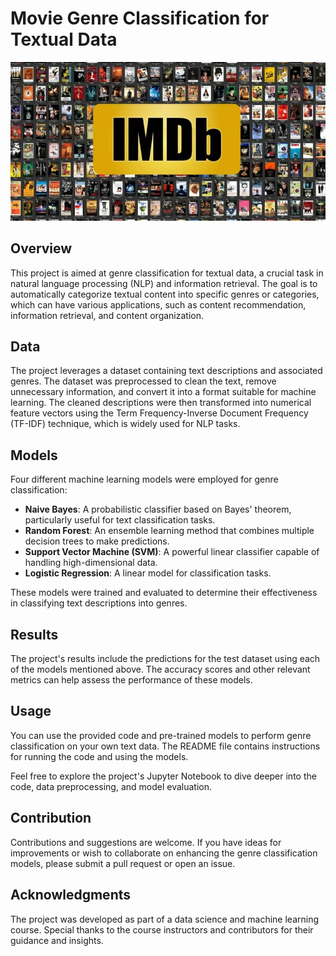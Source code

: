# Movie Genre Classification for Textual Data
![Alt](https://github.com/MuhammadSalman-Kamran/MovieGenreClassification/blob/main/dataset-cover.jpg)

## Overview

This project is aimed at genre classification for textual data, a crucial task in natural language processing (NLP) and information retrieval. The goal is to automatically categorize textual content into specific genres or categories, which can have various applications, such as content recommendation, information retrieval, and content organization.

## Data

The project leverages a dataset containing text descriptions and associated genres. The dataset was preprocessed to clean the text, remove unnecessary information, and convert it into a format suitable for machine learning. The cleaned descriptions were then transformed into numerical feature vectors using the Term Frequency-Inverse Document Frequency (TF-IDF) technique, which is widely used for NLP tasks.

## Models

Four different machine learning models were employed for genre classification:

- **Naive Bayes**: A probabilistic classifier based on Bayes' theorem, particularly useful for text classification tasks.
- **Random Forest**: An ensemble learning method that combines multiple decision trees to make predictions.
- **Support Vector Machine (SVM)**: A powerful linear classifier capable of handling high-dimensional data.
- **Logistic Regression**: A linear model for classification tasks.

These models were trained and evaluated to determine their effectiveness in classifying text descriptions into genres.

## Results

The project's results include the predictions for the test dataset using each of the models mentioned above. The accuracy scores and other relevant metrics can help assess the performance of these models.

## Usage

You can use the provided code and pre-trained models to perform genre classification on your own text data. The README file contains instructions for running the code and using the models.

Feel free to explore the project's Jupyter Notebook to dive deeper into the code, data preprocessing, and model evaluation.

## Contribution

Contributions and suggestions are welcome. If you have ideas for improvements or wish to collaborate on enhancing the genre classification models, please submit a pull request or open an issue.

## Acknowledgments

The project was developed as part of a data science and machine learning course. Special thanks to the course instructors and contributors for their guidance and insights.

